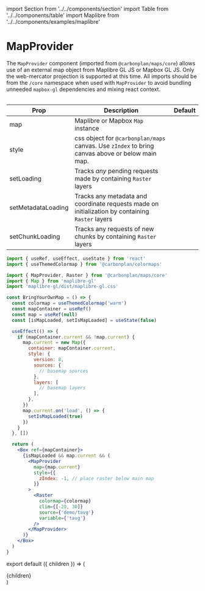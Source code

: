 import Section from '../../components/section'
import Table from '../../components/table'
import Maplibre from '../../components/examples/maplibre'

# MapProvider

The `MapProvider` component (imported from `@carbonplan/maps/core`) allows use of an external map object from Maplibre GL JS or Mapbox GL JS. Only the web-mercator projection is supported at this time. All imports should be from the `/core` namespace when used with `MapProvider` to avoid bundling unneeded `mapbox-gl` dependencies and mixing react context.

<Table>

| Prop               | Description                                                                                      | Default |
| ------------------ | ------------------------------------------------------------------------------------------------ | ------- |
| map                | Maplibre or Mapbox `Map` instance                                                                  |
| style              | css object for `@carbonplan/maps` canvas. Use `zIndex` to bring canvas above or below main map.  |
| setLoading         | Tracks _any_ pending requests made by containing `Raster` layers                                 |
| setMetadataLoading | Tracks any metadata and coordinate requests made on initialization by containing `Raster` layers |
| setChunkLoading    | Tracks any requests of new chunks by containing `Raster` layers                                  |

</Table>

```jsx
import { useRef, useEffect, useState } from 'react'
import { useThemedColormap } from '@carbonplan/colormaps'

import { MapProvider, Raster } from '@carbonplan/maps/core'
import { Map } from 'maplibre-gl'
import 'maplibre-gl/dist/maplibre-gl.css'

const BringYourOwnMap = () => {
  const colormap = useThemedColormap('warm')
  const mapContainer = useRef()
  const map = useRef(null)
  const [isMapLoaded, setIsMapLoaded] = useState(false)

  useEffect(() => {
    if (mapContainer.current && !map.current) {
      map.current = new Map({
        container: mapContainer.current,
        style: {
          version: 8,
          sources: {
            // basemap sources
          },
          layers: [
            // basemap layers
          ],
        },
      })
      map.current.on('load', () => {
        setIsMapLoaded(true)
      })
    }
  }, [])

  return (
    <Box ref={mapContainer}>
      {isMapLoaded && map.current && (
        <MapProvider
          map={map.current}
          style={{
            zIndex: -1, // place raster below main map
          }}
        >
          <Raster
            colormap={colormap}
            clim={[-20, 30]}
            source={'demo/tavg'}
            variable={'tavg'}
          />
        </MapProvider>
      )}
    </Box>
  )
}
```

<Maplibre />

export default ({ children }) => (

<Section name='mapprovider'>{children}</Section>)
